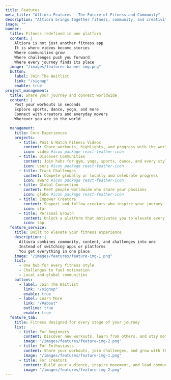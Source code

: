 ```yaml
---
title: Features
meta_title: "Altiora Features — The Future of Fitness and Community"
description: "Altiora brings together fitness, community, and creativity. Share workouts, join challenges, and connect with movers everywhere."
image: ""
banner:
  title: Fitness redefined in one platform
  content: |
    Altiora is not just another fitness app  
    It is where videos become stories  
    Where communities grow  
    Where challenges push you forward  
    Where every journey finds its place  
  image: "/images/features-banner-img.png"
  button:
    label: Join The Waitlist
    link: "/signup"
    enable: true
project_management:
  title: Share your journey and connect worldwide
  content: |
    Post your workouts in seconds  
    Explore sports, dance, yoga, and more  
    Connect with creators and everyday movers  
    Wherever you are in the world

  management:
    title: Core Experiences
    projects:
      - title: Post & Watch Fitness Videos
        content: Share workouts, highlights, and progress with the world
        icon: video #icon package react-feather-icon
      - title: Discover Communities
        content: Join hubs for gym, yoga, sports, dance, and every style of movement
        icon: users #icon package react-feather-icon
      - title: Track Challenges
        content: Compete globally or locally and celebrate progress
        icon: award #icon package react-feather-icon
      - title: Global Connection
        content: Meet people worldwide who share your passions
        icon: globe #icon package react-feather-icon
      - title: Empower Creators
        content: Support and follow creators who inspire your journey
        icon: star
      - title: Personal Growth
        content: Unlock a platform that motivates you to elevate every day
        icon: zap
  feature_service:
    title: Built to elevate your fitness experience
    description: |
      Altiora combines community, content, and challenges into one  
      Instead of switching apps or platforms  
      You get everything in one place
    image: "/images/features/feature-img-1.png"
    list:
      - One hub for every fitness style
      - Challenges to fuel motivation
      - Local and global communities
    buttons:
      - label: Join The Waitlist
        link: "/signup"
        enable: true
      - label: Learn More
        link: "/#about"
        outline: true
        enable: true
  feature_tab:
    title: Fitness designed for every stage of your journey
    list:
      - title: For Beginners
        content: Discover new workouts, learn from others, and stay motivated from day one
        image: "/images/features/feature-img-2.png"
      - title: For Enthusiasts
        content: Share your workouts, join challenges, and grow with the community
        image: "/images/features/feature-img-1.png"
      - title: For Creators
        content: Build your audience, inspire movement, and lead communities worldwide
        image: "/images/features/feature-img-2.png"
---
```

